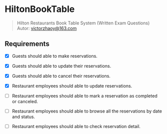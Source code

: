 # HiltonBookTable
> Hilton Restaurants Book Table System (Written Exam Questions)
> Autor: victorzhaoy@163.com

## Requirements
- [x] Guests should able to make reservations. 
- [x] Guests should able to update their reservations.
- [x] Guests should able to cancel their reservations.
- [x] Restaurant employees should able to update reservations.
- [ ] Restaurant employees should able to mark a reservation as completed or canceled.
- [ ] Restaurant employees should able to browse all the reservations by date and status.
- [ ] Restaurant employees should able to check reservation detail.

